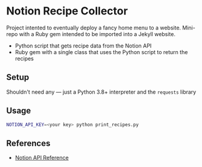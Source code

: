 # Notion Recipe Collector

Project intented to eventually deploy a fancy home menu to a website.
Mini-repo with a Ruby gem intended to be imported into a Jekyll website.

- Python script that gets recipe data from the Notion API
- Ruby gem with a single class that uses the Python script to return the recipes

## Setup

Shouldn't need any &mdash; just a Python 3.8+ interpreter and the `requests` library

## Usage

```bash
NOTION_API_KEY=<your key> python print_recipes.py
```

## References

- [Notion API Reference](https://developers.notion.com/)
